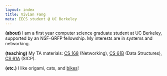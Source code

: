 ```yaml
---
layout: index
title: Vivian Fang
meta: EECS student @ UC Berkeley
---
```

**(about)** I am a first year computer science graduate student at UC Berkeley,
supported by an NSF-GRFP fellowship. My interests are in systems and networking.

**(teaching)** My TA materials: [CS 168](cs168) (Networking),
[CS 61B](cs61b) (Data Structures), [CS 61A](cs61a) (SICP).

**(etc.)** I like origami, cats, and [bikes](https://bicycal.berkeley.edu)!
